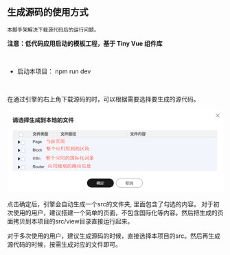 ## 生成源码的使用方式

    本脚手架解决下载源代码后的运行问题。

<b> 注意：低代码应用启动的模板工程，基于 Tiny Vue 组件库</b> 

<br>

- 启动本项目：
  npm run dev

<br>

在通过引擎的右上角下载源码的时，可以根据需要选择要生成的源代码。
</br>

![img.png](img.png)

点击确定后，引擎会自动生成一个src的文件夹, 里面包含了勾选的内容。
对于初次使用的用户，建议搭建一个简单的页面，不包含国际化等内容。然后把生成的页面拷贝到本项目的src/view目录直接运行起来。

对于多次使用的用户，建议生成源码的时候，直接选择本项目的src。然后再生成源代码的时候，按需生成对应的文件即可。
  
